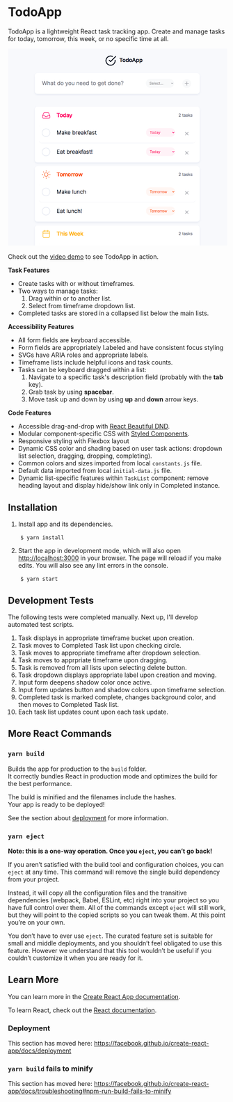 # TodoApp

TodoApp is a lightweight React task tracking app. Create and manage tasks for today, tomorrow, this week, or no specific time at all. 

<img src="/public/images/todo-app-screenshot.png" alt="TodoApp screenshot" />

Check out the [video demo](https://www.loom.com/share/9291c82273204af59ea08774bb053881) to see TodoApp in action.


**Task Features**
- Create tasks with or without timeframes.
- Two ways to manage tasks:
  1. Drag within or to another list.
  2. Select from timeframe dropdown list.
- Completed tasks are stored in a collapsed list below the main lists.

**Accessibility Features**
- All form fields are keyboard accessible.
- Form fields are appropriately l.abeled and have consistent focus styling
- SVGs have ARIA roles and appropriate labels.
- Timeframe lists include helpful icons and task counts.
- Tasks can be keyboard dragged within a list:
  1. Navigate to a specific task's description field (probably with the <strong>tab</strong> key).
  2. Grab task by using <strong>spacebar</strong>.
  3. Move task up and down by using <strong>up</strong> and <strong>down</strong> arrow keys.

**Code Features**
- Accessible drag-and-drop with [React Beautiful DND](https://github.com/atlassian/react-beautiful-dnd).
- Modular component-specific CSS with [Styled Components](https://styled-components.com/).
- Responsive styling with Flexbox layout
- Dynamic CSS color and shading based on user task actions: dropdown list selection, dragging, dropping, completing).
- Common colors and sizes imported from local `constants.js` file.
- Default data imported from local `initial-data.js` file.
- Dynamic list-specific features within `TaskList` component: remove heading layout and display hide/show link only in Completed instance.

## Installation
1. Install app and its dependencies.
```
    $ yarn install 
```
2. Start the app in development mode, which will also open [http://localhost:3000](http://localhost:3000) in your browser. The page will reload if you make edits. You will also see any lint errors in the console.
```
    $ yarn start 
```

## Development Tests
The following tests were completed manually. Next up, I'll develop automated test scripts.

1. Task displays in appropriate timeframe bucket upon creation.
2. Task moves to Completed Task list upon checking circle.
3. Task moves to appropriate timeframe after dropdown selection.
4. Task moves to apprpriate timeframe upon dragging.
4. Task is removed from all lists upon selecting delete button.
5. Task dropdown displays appropriate label upon creation and moving. 
6. Input form deepens shadow color once active.
7. Input form updates button and shadow colors upon timeframe selection.
8. Completed task is marked complete, changes background color, and then moves to Completed Task list.
9. Each task list updates count upon each task update.

## More React Commands

### `yarn build`

Builds the app for production to the `build` folder.<br />
It correctly bundles React in production mode and optimizes the build for the best performance.

The build is minified and the filenames include the hashes.<br />
Your app is ready to be deployed!

See the section about [deployment](https://facebook.github.io/create-react-app/docs/deployment) for more information.

### `yarn eject`

**Note: this is a one-way operation. Once you `eject`, you can’t go back!**

If you aren’t satisfied with the build tool and configuration choices, you can `eject` at any time. This command will remove the single build dependency from your project.

Instead, it will copy all the configuration files and the transitive dependencies (webpack, Babel, ESLint, etc) right into your project so you have full control over them. All of the commands except `eject` will still work, but they will point to the copied scripts so you can tweak them. At this point you’re on your own.

You don’t have to ever use `eject`. The curated feature set is suitable for small and middle deployments, and you shouldn’t feel obligated to use this feature. However we understand that this tool wouldn’t be useful if you couldn’t customize it when you are ready for it.

## Learn More

You can learn more in the [Create React App documentation](https://facebook.github.io/create-react-app/docs/getting-started).

To learn React, check out the [React documentation](https://reactjs.org/).

### Deployment

This section has moved here: https://facebook.github.io/create-react-app/docs/deployment

### `yarn build` fails to minify

This section has moved here: https://facebook.github.io/create-react-app/docs/troubleshooting#npm-run-build-fails-to-minify
